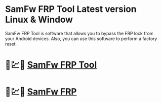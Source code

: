 # SamFw FRP Tool Latest version Linux & Window

SamFw FRP Tool is software that allows you to bypass the FRP lock from your Android devices. Also, you can use this software to perform a factory reset.

# 🚀💹🎉 [SamFw FRP Tool](https://tinyurl.com/9rdtyvz2)

# 🚀💹🎉 [SamFw FRP](https://tinyurl.com/9rdtyvz2)
